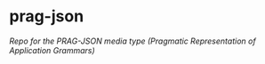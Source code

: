 # prag-json

_Repo for the PRAG-JSON media type (Pragmatic Representation of Application Grammars)_

